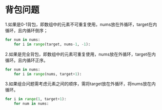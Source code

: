 # 背包问题
1.如果是0-1背包，即数组中的元素不可重复使用，nums放在外循环，target在内循环，且内循环倒序；
```py
for num in nums:
    for i in range(target, nums-1, -1):
```

2.如果是完全背包，即数组中的元素可重复使用，nums放在外循环，target在内循环。且内循环正序。
```py
for num in nums:
    for i in range(nums, target+1):
```

3.如果组合问题需考虑元素之间的顺序，需将target放在外循环，将nums放在内循环。
```py
for i in range(1, target+1):
    for num in nums:
```
